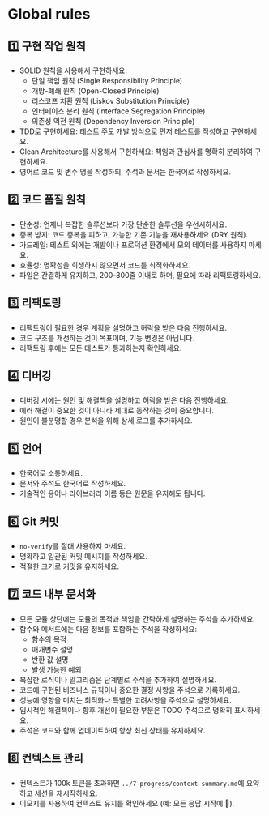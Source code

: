 # Global rules

## 1️⃣ 구현 작업 원칙

- SOLID 원칙을 사용해서 구현하세요:
  - 단일 책임 원칙 (Single Responsibility Principle)
  - 개방-폐쇄 원칙 (Open-Closed Principle)
  - 리스코프 치환 원칙 (Liskov Substitution Principle)
  - 인터페이스 분리 원칙 (Interface Segregation Principle)
  - 의존성 역전 원칙 (Dependency Inversion Principle)
- TDD로 구현하세요: 테스트 주도 개발 방식으로 먼저 테스트를 작성하고 구현하세요.
- Clean Architecture를 사용해서 구현하세요: 책임과 관심사를 명확히 분리하여 구현하세요.
- 영어로 코드 및 변수 명을 작성하되, 주석과 문서는 한국어로 작성하세요.

## 2️⃣ 코드 품질 원칙

- 단순성: 언제나 복잡한 솔루션보다 가장 단순한 솔루션을 우선시하세요.
- 중복 방지: 코드 중복을 피하고, 가능한 기존 기능을 재사용하세요 (DRY 원칙).
- 가드레일: 테스트 외에는 개발이나 프로덕션 환경에서 모의 데이터를 사용하지 마세요.
- 효율성: 명확성을 희생하지 않으면서 코드를 최적화하세요.
- 파일은 간결하게 유지하고, 200-300줄 이내로 하며, 필요에 따라 리팩토링하세요.

## 3️⃣ 리팩토링

- 리팩토링이 필요한 경우 계획을 설명하고 허락을 받은 다음 진행하세요.
- 코드 구조를 개선하는 것이 목표이며, 기능 변경은 아닙니다.
- 리팩토링 후에는 모든 테스트가 통과하는지 확인하세요.

## 4️⃣ 디버깅

- 디버깅 시에는 원인 및 해결책을 설명하고 허락을 받은 다음 진행하세요.
- 에러 해결이 중요한 것이 아니라 제대로 동작하는 것이 중요합니다.
- 원인이 불분명할 경우 분석을 위해 상세 로그를 추가하세요.

## 5️⃣ 언어

- 한국어로 소통하세요.
- 문서와 주석도 한국어로 작성하세요.
- 기술적인 용어나 라이브러리 이름 등은 원문을 유지해도 됩니다.

## 6️⃣ Git 커밋

- `no-verify`를 절대 사용하지 마세요.
- 명확하고 일관된 커밋 메시지를 작성하세요.
- 적절한 크기로 커밋을 유지하세요.

## 7️⃣ 코드 내부 문서화

- 모든 모듈 상단에는 모듈의 목적과 책임을 간략하게 설명하는 주석을 추가하세요.
- 함수와 메서드에는 다음 정보를 포함하는 주석을 작성하세요:
  - 함수의 목적
  - 매개변수 설명
  - 반환 값 설명
  - 발생 가능한 예외
- 복잡한 로직이나 알고리즘은 단계별로 주석을 추가하여 설명하세요.
- 코드에 구현된 비즈니스 규칙이나 중요한 결정 사항을 주석으로 기록하세요.
- 성능에 영향을 미치는 최적화나 특별한 고려사항을 주석으로 설명하세요.
- 임시적인 해결책이나 향후 개선이 필요한 부분은 TODO 주석으로 명확히 표시하세요.
- 주석은 코드와 함께 업데이트하여 항상 최신 상태를 유지하세요.

## 8️⃣ 컨텍스트 관리

- 컨텍스트가 100k 토큰을 초과하면 `../7-progress/context-summary.md`에 요약하고 세션을 재시작하세요.
- 이모지를 사용하여 컨텍스트 유지를 확인하세요 (예: 모든 응답 시작에 🚀).
